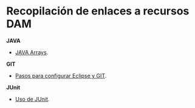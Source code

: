 # Recopilación de enlaces a recursos DAM

**JAVA**

 - [JAVA Arrays](https://alvinalexander.com/java/java-string-array-reference-java-5-for-loop-syntax).


**GIT**

 - [Pasos para configurar Eclipse y GIT](https://stackoverflow.com/questions/17552457/how-do-i-upload-eclipse-projects-to-github).

**JUnit**

- [Uso de JUnit](http://www.vogella.com/tutorials/JUnit/article.html).
